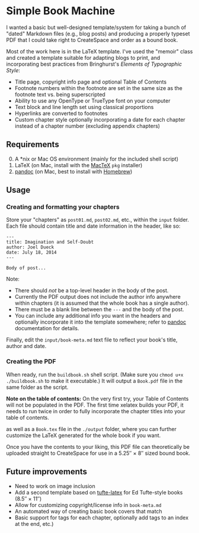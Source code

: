 # Simple Book Machine

I wanted a basic but well-designed template/system for taking a bunch of "dated" Markdown files (e.g., blog posts) and producing a properly typeset PDF that I could take right to CreateSpace and order as a bound book.

Most of the work here is in the LaTeX template. I've used the "memoir" class and created a template suitable for adapting blogs to print, and incorporating best practices from Bringhurst's *Elements of Typographic Style*:

* Title page, copyright info page and optional Table of Contents
* Footnote numbers within the footnote are set in the same size as the footnote text vs. being superscripted
* Ability to use any OpenType or TrueType font on your computer
* Text block and line length set using classical proportions
* Hyperlinks are converted to footnotes
* Custom chapter style optionally incorporating a date for each chapter instead of a chapter number (excluding appendix chapters)

## Requirements

0. A *nix or Mac OS environment (mainly for the included shell script)
1. LaTeX (on Mac, install with the [MacTeX][] `pkg` installer)
2. [pandoc][] (on Mac, best to install with [Homebrew][])

## Usage

### Creating and formatting your chapters

Store your "chapters" as `post01.md`, `post02.md`, etc., within the `input` folder. Each file should contain title and date information in the header, like so:

    ---
    title: Imagination and Self-Doubt
    author: Joel Dueck
    date: July 18, 2014
    ---
    
    Body of post...

Note:

 * There should *not* be a top-level header in the body of the post.
 * Currently the PDF output does not include the author info anywhere within chapters (it is assumed that the whole book has a single author).
 * There must be a blank line between the `---` and the body of the post.
 * You can include any additional info you want in the headers and optionally incorporate it into the template somewhere; refer to [pandoc][] documentation for details.

Finally, edit the `input/book-meta.md` text file to reflect your book's title, author and date.

### Creating the PDF

When ready, run the `buildbook.sh` shell script. (Make sure you `chmod u+x ./buildbook.sh` to make it executable.) It will output a `Book.pdf` file in the same folder as the script. 

**Note on the table of contents:** On the very first try, your Table of Contents will not be populated in the PDF. The first time xelatex builds your PDF, it needs to run twice in order to fully incorporate the chapter titles into your table of contents.

 as well as a `Book.tex` file in the `./output` folder, where you can further customize the LaTeX generated for the whole book if you want.

Once you have the contents to your liking, this PDF file can theoretically be uploaded straight to CreateSpace for use in a 5.25″ × 8″ sized bound book.


## Future improvements

* Need to work on image inclusion
* Add a second template based on [tufte-latex][] for Ed Tufte-style books (8.5″ × 11″)
* Allow for customizing copyright/license info in `book-meta.md`
* An automated way of creating basic book covers that match 
* Basic support for tags for each chapter, optionally add tags to an index at the end, etc.)

[pandoc]: http://johnmacfarlane.net/pandoc/index.html
[MacTeX]: https://tug.org/mactex/
[Homebrew]: http://brew.sh
[tufte-latex]: https://code.google.com/p/tufte-latex/